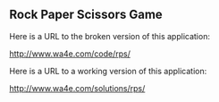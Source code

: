 Rock Paper Scissors Game
--------------------------

Here is a URL to the broken version of this application:

http://www.wa4e.com/code/rps/

Here is a URL to a working version of this application:

http://www.wa4e.com/solutions/rps/



